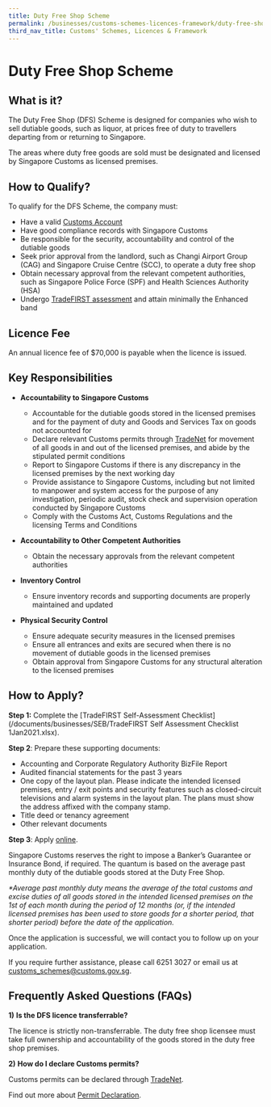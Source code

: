 ```yaml
---
title: Duty Free Shop Scheme
permalink: /businesses/customs-schemes-licences-framework/duty-free-shop-scheme
third_nav_title: Customs' Schemes, Licences & Framework
---
```


# Duty Free Shop Scheme

## What is it?

The Duty Free Shop (DFS) Scheme is designed for companies who wish to sell dutiable goods, such as liquor, at prices free of duty to travellers departing from or returning to Singapore.

The areas where duty free goods are sold must be designated and licensed by Singapore Customs as licensed premises.

## How to Qualify?

To qualify for the DFS Scheme, the company must:

-   Have a valid  [Customs Account](/businesses/new-traders-and-registration-services/registration-services/activate-customs-account)
-   Have good compliance records with Singapore Customs
-   Be responsible for the security, accountability and control of the dutiable goods
-   Seek prior approval from the landlord, such as Changi Airport Group (CAG) and Singapore Cruise Centre (SCC), to operate a duty free shop
-   Obtain necessary approval from the relevant competent authorities, such as Singapore Police Force (SPF) and Health Sciences Authority (HSA)
-   Undergo  [TradeFIRST assessment](/businesses/customs-schemes-licences-framework/trade-first) and attain minimally the Enhanced band

## Licence Fee

An annual licence fee of $70,000 is payable when the licence is issued.

## Key Responsibilities

-   **Accountability to Singapore Customs**
    
    -   Accountable for the dutiable goods stored in the licensed premises and for the payment of duty and Goods and Services Tax on goods not accounted for
    -   Declare relevant Customs permits through  [TradeNet](/businesses/national-single-window/tradenet) for movement of all goods in and out of the licensed premises, and abide by the stipulated permit conditions
    -   Report to Singapore Customs if there is any discrepancy in the licensed premises by the next working day
    -   Provide assistance to Singapore Customs, including but not limited to manpower and system access for the purpose of any investigation, periodic audit, stock check and supervision operation conducted by Singapore Customs
    -   Comply with the Customs Act, Customs Regulations and the licensing Terms and Conditions

-   **Accountability to Other Competent Authorities**
    
    -   Obtain the necessary approvals from the relevant competent authorities

-   **Inventory Control**
    
    -   Ensure inventory records and supporting documents are properly maintained and updated

-   **Physical Security Control**
    
    -   Ensure adequate security measures in the licensed premises
    -   Ensure all entrances and exits are secured when there is no movement of dutiable goods in the licensed premises
    -   Obtain approval from Singapore Customs for any structural alteration to the licensed premises

## How to Apply?

**Step 1:**  Complete the  [TradeFIRST Self-Assessment Checklist](/documents/businesses/SEB/TradeFIRST Self Assessment Checklist 1Jan2021.xlsx).

**Step 2**: Prepare these supporting documents:

-   Accounting and Corporate Regulatory Authority BizFile Report
-   Audited financial statements for the past 3 years
-   One copy of the layout plan. Please indicate the intended licensed premises, entry / exit points and security features such as closed-circuit televisions and alarm systems in the layout plan. The plans must show the address affixed with the company stamp.
-   Title deed or tenancy agreement
-   Other relevant documents

**Step 3**: Apply  [online](http://eservices.customs.gov.sg/scripts/customs/whselic/WHS1_Form.asp).

Singapore Customs reserves the right to impose a Banker’s Guarantee or Insurance Bond, if required. The quantum is based on the average past monthly duty of the dutiable goods stored at the Duty Free Shop.

_*Average past monthly duty means the average of the total customs and excise duties of all goods stored in the intended licensed premises on the 1st  of each month during the period of 12 months (or, if the intended licensed premises has been used to store goods for a shorter period, that shorter period) before the date of the application._

Once the application is successful, we will contact you to follow up on your application.

If you require further assistance, please call 6251 3027 or email us at  [customs_schemes@customs.gov.sg](mailto:customs_schemes@customs.gov.sg).

## Frequently Asked Questions (FAQs)

**1)** **Is the DFS licence transferrable?**

The licence is strictly non-transferrable. The duty free shop licensee must take full ownership and accountability of the goods stored in the duty free shop premises.

**2)** **How do I declare Customs permits?**

Customs permits can be declared through  [TradeNet](/businesses/national-single-window/overview).

Find out more about  [Permit Declaration](/businesses/new-traders-and-registration-services/overview).
